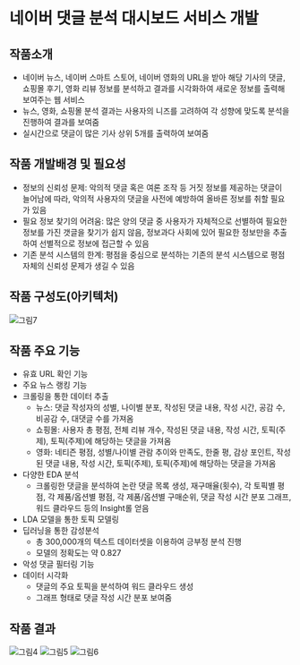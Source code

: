 # 네이버 댓글 분석 대시보드 서비스 개발
## 작품소개
- 네이버 뉴스, 네이버 스마트 스토어, 네이버 영화의 URL을 받아 해당 기사의 댓글, 쇼핑몰 후기, 영화 리뷰 정보를 분석하고 결과를 시각화하여 새로운 정보를 출력해 보여주는 웹 서비스
- 뉴스, 영화, 쇼핑몰 분석 결과는 사용자의 니즈를 고려하여 각 성향에 맞도록 분석을 진행하여 결과를 보여줌
- 실시간으로 댓글이 많은 기사 상위 5개를 출력하여 보여줌

## 작품 개발배경 및 필요성
- 정보의 신뢰성 문제: 악의적 댓글 혹은 여론 조작 등 거짓 정보를 제공하는 댓글이 늘어남에 따라, 악의적 사용자의 댓글을 사전에 예방하여 올바른 정보를 취할 필요가 있음
- 필요 정보 찾기의 어려움: 많은 양의 댓글 중 사용자가 자체적으로 선별하여 필요한 정보를 가진 갯글을 찾기가 쉽지 않음, 정보과다 사회에 있어 필요한 정보만을 추출하여 선별적으로 정보에 접근할 수 있음
- 기존 분석 시스템의 한계: 평점을 중심으로 분석하는 기존의 분석 시스템으로 평점 자체의 신뢰성 문제가 생길 수 있음

## 작품 구성도(아키텍처)
![그림7](https://user-images.githubusercontent.com/108854903/212528896-9cf57cbf-105e-4298-8c26-d589d8bbedd5.png)

## 작품 주요 기능
- 유효 URL 확인 기능
- 주요 뉴스 랭킹 기능
- 크롤링을 통한 데이터 추출
  - 뉴스: 댓글 작성자의 성별, 나이별 분포, 작성된 댓글 내용, 작성 시간, 공감 수, 비공감 수, 대댓글 수를 가져옴
  - 쇼핑몰: 사용자 총 평점, 전체 리뷰 개수, 작성된 댓글 내용, 작성 시간, 토픽(주제), 토픽(주제)에 해당하는 댓글을 가져옴
  - 영화: 네티즌 평점, 성별/나이별 관람 추이와 만족도, 한줄 평, 감상 포인트, 작성된 댓글 내용, 작성 시간, 토픽(주제), 토픽(주제)에 해당하는 댓글을 가져옴
- 다양한 EDA 분석
  - 크롤링한 댓글을 분석하여 논란 댓글 목록 생성, 재구매율(횟수), 각 토픽별 평점, 각 제품/옵션별 평점, 각 제품/옵션별 구매순위, 댓글 작성 시간 분포 그래프, 워드 클라우드 등의 Insight롤 얻음
- LDA 모델을 통한 토픽 모델링
- 딥러닝을 통한 감성분석
  - 총 300,000개의 텍스트 데이터셋을 이용하여 긍부정 분석 진행
  - 모델의 정확도는 약 0.827
- 악성 댓글 필터링 기능
- 데이터 시각화
  - 댓글의 주요 토픽을 분석하여 워드 클라우드 생성
  - 그래프 형태로 댓글 작성 시간 분포 보여줌

## 작품 결과
![그림4](https://user-images.githubusercontent.com/108854903/212528888-ff6eddd4-bea2-40d3-b5fe-1b3f5042773b.png)
![그림5](https://user-images.githubusercontent.com/108854903/212528893-fa048e1f-6ea8-4e3c-99b2-4d3b731eb5d6.png)
![그림6](https://user-images.githubusercontent.com/108854903/212528894-62e85272-aabe-421d-84bf-619a4f37591c.png)
